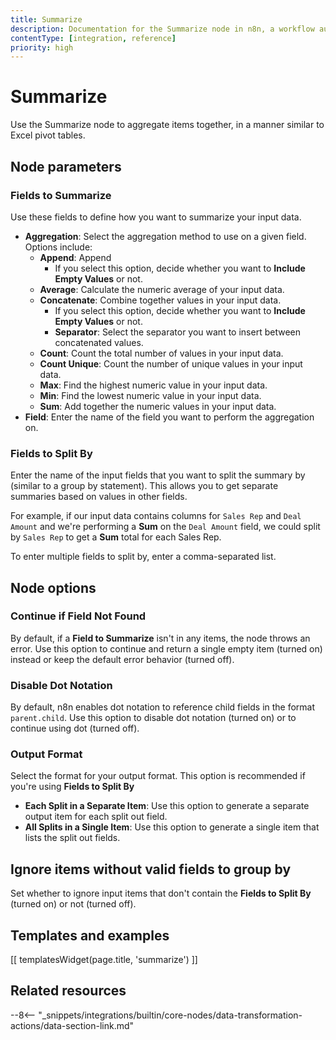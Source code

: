 ```yaml
---
title: Summarize
description: Documentation for the Summarize node in n8n, a workflow automation platform. Includes guidance on usage, and links to examples.
contentType: [integration, reference]
priority: high
---
```


# Summarize

Use the Summarize node to aggregate items together, in a manner similar to Excel pivot tables.

## Node parameters

### Fields to Summarize

Use these fields to define how you want to summarize your input data.

* **Aggregation**: Select the aggregation method to use on a given field. Options include:
	* **Append**: Append 
		* If you select this option, decide whether you want to **Include Empty Values** or not.
	* **Average**: Calculate the numeric average of your input data.
	* **Concatenate**: Combine together values in your input data.
		* If you select this option, decide whether you want to **Include Empty Values** or not.
		* **Separator**: Select the separator you want to insert between concatenated values.
	* **Count**: Count the total number of values in your input data.
	* **Count Unique**: Count the number of unique values in your input data.
	* **Max**: Find the highest numeric value in your input data.
	* **Min**: Find the lowest numeric value in your input data.
	* **Sum**: Add together the numeric values in your input data.
* **Field**: Enter the name of the field you want to perform the aggregation on.

### Fields to Split By

Enter the name of the input fields that you want to split the summary by (similar to a group by statement). This allows you to get separate summaries based on values in other fields.

For example, if our input data contains columns for `Sales Rep` and `Deal Amount` and we're performing a **Sum** on the `Deal Amount` field, we could split by `Sales Rep` to get a **Sum** total for each Sales Rep.

To enter multiple fields to split by, enter a comma-separated list.

## Node options

### Continue if Field Not Found

By default, if a **Field to Summarize** isn't in any items, the node throws an error. Use this option to continue and return a single empty item (turned on) instead or keep the default error behavior (turned off).

### Disable Dot Notation

By default, n8n enables dot notation to reference child fields in the format `parent.child`. Use this option to disable dot notation (turned on) or to continue using dot (turned off).

### Output Format

Select the format for your output format. This option is recommended if you're using **Fields to Split By**

* **Each Split in a Separate Item**: Use this option to generate a separate output item for each split out field.
* **All Splits in a Single Item**: Use this option to generate a single item that lists the split out fields.

## Ignore items without valid fields to group by

Set whether to ignore input items that don't contain the **Fields to Split By** (turned on) or not (turned off).

## Templates and examples

<!-- see https://www.notion.so/n8n/Pull-in-templates-for-the-integrations-pages-37c716837b804d30a33b47475f6e3780 -->
[[ templatesWidget(page.title, 'summarize') ]]

## Related resources

--8<-- "_snippets/integrations/builtin/core-nodes/data-transformation-actions/data-section-link.md"
